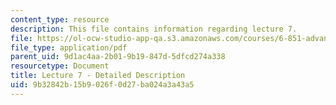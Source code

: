 ```yaml
---
content_type: resource
description: This file contains information regarding lecture 7.
file: https://ol-ocw-studio-app-qa.s3.amazonaws.com/courses/6-851-advanced-data-structures-spring-2012/9b32842b15b9026f0d27ba024a3a43a5_MIT6_851S12_Lecture7.pdf
file_type: application/pdf
parent_uid: 9d1ac4aa-2b01-9b19-847d-5dfcd274a338
resourcetype: Document
title: Lecture 7 - Detailed Description
uid: 9b32842b-15b9-026f-0d27-ba024a3a43a5
---
```

